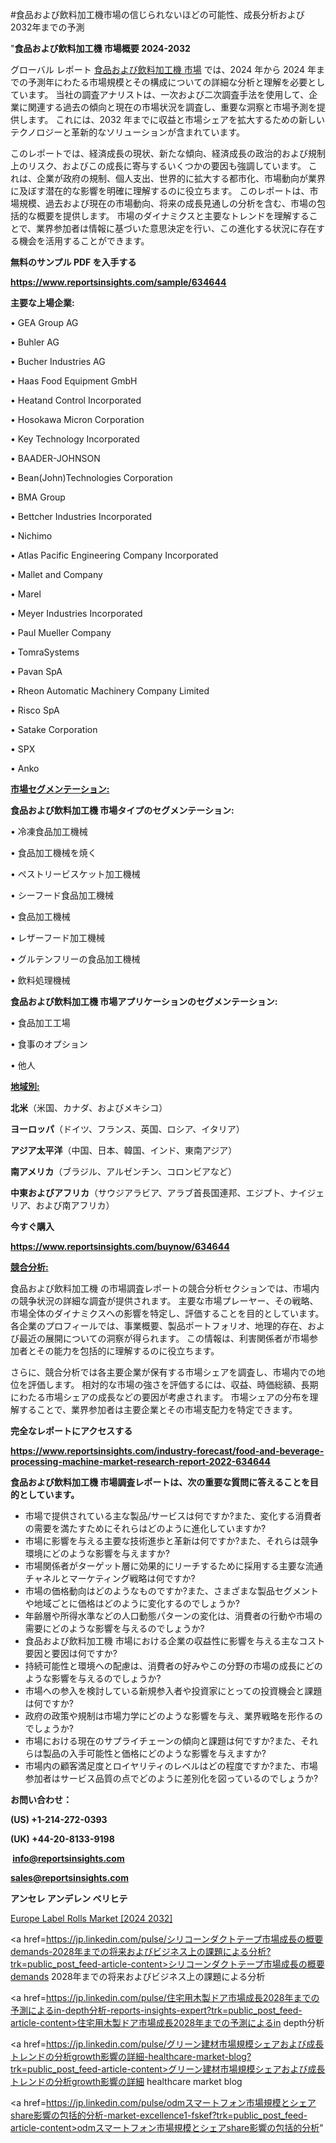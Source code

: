 #食品および飲料加工機市場の信じられないほどの可能性、成長分析および2032年までの予測

"<strong>食品および飲料加工機 市場概要 2024-2032</strong>

グローバル レポート <a href=https://www.reportsinsights.com/sample/634644>食品および飲料加工機 市場</a> では、2024 年から 2024 年までの予測年にわたる市場規模とその構成についての詳細な分析と理解を必要としています。 当社の調査アナリストは、一次および二次調査手法を使用して、企業に関連する過去の傾向と現在の市場状況を調査し、重要な洞察と市場予測を提供します。 これには、2032 年までに収益と市場シェアを拡大​​するための新しいテクノロジーと革新的なソリューションが含まれています。

このレポートでは、経済成長の現状、新たな傾向、経済成長の政治的および規制上のリスク、およびこの成長に寄与するいくつかの要因も強調しています。 これは、企業が政府の規制、個人支出、世界的に拡大する都市化、市場動向が業界に及ぼす潜在的な影響を明確に理解するのに役立ちます。 このレポートは、市場規模、過去および現在の市場動向、将来の成長見通しの分析を含む、市場の包括的な概要を提供します。 市場のダイナミクスと主要なトレンドを理解することで、業界参加者は情報に基づいた意思決定を行い、この進化する状況に存在する機会を活用することができます。

<strong><b>無料のサンプル PDF を入手する</b></strong>

<a href=https://www.reportsinsights.com/sample/634644><strong><u>https://www.reportsinsights.com/sample/634644</u></strong></a>

<strong>主要な上場企業:</strong>

• GEA Group AG 

• Buhler AG 

• Bucher Industries AG 

• Haas Food Equipment GmbH 

• Heatand Control Incorporated 

• Hosokawa Micron Corporation 

• Key Technology Incorporated 

• BAADER-JOHNSON 

• Bean(John)Technologies Corporation 

• BMA Group 

• Bettcher Industries Incorporated 

• Nichimo 

• Atlas Pacific Engineering Company Incorporated 

• Mallet and Company 

• Marel 

• Meyer Industries Incorporated 

• Paul Mueller Company 

• TomraSystems 

• Pavan SpA 

• Rheon Automatic Machinery Company Limited 

• Risco SpA 

• Satake Corporation 

• SPX 

• Anko

<strong><u>市場セグメンテーション</u></strong><strong><u>:</u></strong>

<strong>食品および飲料加工機 市場タイプのセグメンテーション:</strong>

• 冷凍食品加工機械

• 食品加工機械を焼く

• ペストリービスケット加工機械

• シーフード食品加工機械

• 食品加工機械

• レザーフード加工機械

• グルテンフリーの食品加工機械

• 飲料処理機械

<strong>食品および飲料加工機 市場アプリケーションのセグメンテーション:</strong>

• 食品加工工場

• 食事のオプション

• 他人

<strong><u>地域別</u></strong><strong><u>:</u></strong>

<strong>北米</strong>（米国、カナダ、およびメキシコ）

<strong>ヨーロッパ</strong>（ドイツ、フランス、英国、ロシア、イタリア）

<strong>アジア太平洋</strong>（中国、日本、韓国、インド、東南アジア）

<strong>南アメリカ</strong>（ブラジル、アルゼンチン、コロンビアなど）

<strong>中東およびアフリカ</strong>（サウジアラビア、アラブ首長国連邦、エジプト、ナイジェリア、および南アフリカ）

<strong>今すぐ購入</strong>

<a href=https://www.reportsinsights.com/buynow/634644><strong><u>https://www.reportsinsights.com/buynow/634644</u></strong></a>

<strong><u>競合分析:</u></strong>

食品および飲料加工機 の市場調査レポートの競合分析セクションでは、市場内の競争状況の詳細な調査が提供されます。 主要な市場プレーヤー、その戦略、市場全体のダイナミクスへの影響を特定し、評価することを目的としています。 各企業のプロフィールでは、事業概要、製品ポートフォリオ、地理的存在、および最近の展開についての洞察が得られます。 この情報は、利害関係者が市場参加者とその能力を包括的に理解するのに役立ちます。

さらに、競合分析では各主要企業が保有する市場シェアを調査し、市場内での地位を評価します。 相対的な市場の強さを評価するには、収益、時価総額、長期にわたる市場シェアの成長などの要因が考慮されます。 市場シェアの分布を理解することで、業界参加者は主要企業とその市場支配力を特定できます。

<strong>完全なレポートにアクセスする</strong>

<a href=https://www.reportsinsights.com/industry-forecast/food-and-beverage-processing-machine-market-research-report-2022-634644><strong><u><b>https://www.reportsinsights.com/industry-forecast/food-and-beverage-processing-machine-market-research-report-2022-634644</b></u></strong></a>

<strong><b>食品および飲料加工機 市場調査レポートは、次の重要な質問に答えることを目的としています。</b></strong>
<ul>
  <li>市場で提供されている主な製品/サービスは何ですか?また、変化する消費者の需要を満たすためにそれらはどのように進化していますか?</li>
  <li>市場に影響を与える主要な技術進歩と革新は何ですか?また、それらは競争環境にどのような影響を与えますか?</li>
  <li>市場関係者がターゲット層に効果的にリーチするために採用する主要な流通チャネルとマーケティング戦略は何ですか?</li>
  <li>市場の価格動向はどのようなものですか?また、さまざまな製品セグメントや地域ごとに価格はどのように変化するのでしょうか?</li>
  <li>年齢層や所得水準などの人口動態パターンの変化は、消費者の行動や市場の需要にどのような影響を与えるのでしょうか?</li>
  <li>食品および飲料加工機 市場における企業の収益性に影響を与える主なコスト要因と要因は何ですか?</li>
  <li>持続可能性と環境への配慮は、消費者の好みやこの分野の市場の成長にどのような影響を与えるのでしょうか?</li>
  <li>市場への参入を検討している新規参入者や投資家にとっての投資機会と課題は何ですか?</li>
  <li>政府の政策や規制は市場力学にどのような影響を与え、業界戦略を形作るのでしょうか?</li>
  <li>市場における現在のサプライチェーンの傾向と課題は何ですか?また、それらは製品の入手可能性と価格にどのような影響を与えますか?</li>
  <li>市場内の顧客満足度とロイヤリティのレベルはどの程度ですか?また、市場参加者はサービス品質の点でどのように差別化を図っているのでしょうか?</li>
</ul>
<strong>お問い合わせ：</strong>

<strong>(US) +1-214-272-0393</strong>

<strong>(UK) +44-20-8133-9198</strong>

<strong> </strong><a href=info@reportsinsights.com><strong><u>info@reportsinsights.com</u></strong></a>

<a href=sales@reportsinsights.com><strong><u>sales@reportsinsights.com</u></strong></a>

<strong>アンセレ アンデレン ベリヒテ</strong>

<a href=https://www.linkedin.com/pulse/europe-label-rolls-market-latest-trends-forecasts-6pgzf/>Europe Label Rolls Market [2024 2032]</a>

<a href=https://jp.linkedin.com/pulse/シリコーンダクトテープ市場成長の概要demands-2028年までの将来およびビジネス上の課題による分析?trk=public_post_feed-article-content>シリコーンダクトテープ市場成長の概要demands 2028年までの将来およびビジネス上の課題による分析</a>

<a href=https://jp.linkedin.com/pulse/住宅用木製ドア市場成長2028年までの予測によるin-depth分析-reports-insights-expert?trk=public_post_feed-article-content>住宅用木製ドア市場成長2028年までの予測によるin depth分析</a>

<a href=https://jp.linkedin.com/pulse/グリーン建材市場規模シェアおよび成長トレンドの分析growth影響の詳細-healthcare-market-blog?trk=public_post_feed-article-content>グリーン建材市場規模シェアおよび成長トレンドの分析growth影響の詳細 healthcare market blog</a>

<a href=https://jp.linkedin.com/pulse/odmスマートフォン市場規模とシェアshare影響の包括的分析-market-excellence1-fskef?trk=public_post_feed-article-content>odmスマートフォン市場規模とシェアshare影響の包括的分析</a>"
